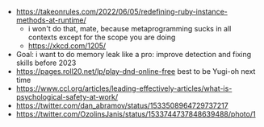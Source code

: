 - https://takeonrules.com/2022/06/05/redefining-ruby-instance-methods-at-runtime/ 
	- i won't do that, mate, because metaprogramming sucks in all contexts except for the scope you are doing
	- https://xkcd.com/1205/
- Goal: i want to do memory leak like a pro: improve detection and fixing skills before 2023
- https://pages.roll20.net/lp/play-dnd-online-free best to be Yugi-oh next time
- https://www.ccl.org/articles/leading-effectively-articles/what-is-psychological-safety-at-work/
- https://twitter.com/dan_abramov/status/1533508964729737217
- https://twitter.com/OzolinsJanis/status/1533744737848639488/photo/1